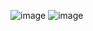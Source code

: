 ![image](https://github.com/user-attachments/assets/1ca59a18-0700-4733-93c6-89ebcb4557ef)
![image](https://github.com/user-attachments/assets/33ead102-7d4e-4c8b-a213-273863a3e849)
